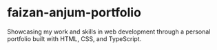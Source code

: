 # faizan-anjum-portfolio
Showcasing my work and skills in web development through a personal portfolio built with HTML, CSS, and TypeScript.
